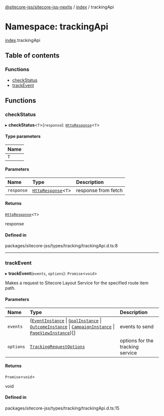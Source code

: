 [@sitecore-jss/sitecore-jss-nextjs](../README.md) / [index](index.md) / trackingApi

# Namespace: trackingApi

[index](index.md).trackingApi

## Table of contents

### Functions

- [checkStatus](index.trackingApi.md#checkstatus)
- [trackEvent](index.trackingApi.md#trackevent)

## Functions

### checkStatus

▸ **checkStatus**\<`T`\>(`response`): [`HttpResponse`](../interfaces/index.HttpResponse.md)\<`T`\>

#### Type parameters

| Name |
| :------ |
| `T` |

#### Parameters

| Name | Type | Description |
| :------ | :------ | :------ |
| `response` | [`HttpResponse`](../interfaces/index.HttpResponse.md)\<`T`\> | response from fetch |

#### Returns

[`HttpResponse`](../interfaces/index.HttpResponse.md)\<`T`\>

response

#### Defined in

packages/sitecore-jss/types/tracking/trackingApi.d.ts:8

___

### trackEvent

▸ **trackEvent**(`events`, `options`): `Promise`\<`void`\>

Makes a request to Sitecore Layout Service for the specified route item path.

#### Parameters

| Name | Type | Description |
| :------ | :------ | :------ |
| `events` | ([`EventInstance`](../interfaces/index.EventInstance.md) \| [`GoalInstance`](../interfaces/index.GoalInstance.md) \| [`OutcomeInstance`](../interfaces/index.OutcomeInstance.md) \| [`CampaignInstance`](../interfaces/index.CampaignInstance.md) \| [`PageViewInstance`](../interfaces/index.PageViewInstance.md))[] | events to send |
| `options` | [`TrackingRequestOptions`](../interfaces/index.TrackingRequestOptions.md) | options for the tracking service |

#### Returns

`Promise`\<`void`\>

void

#### Defined in

packages/sitecore-jss/types/tracking/trackingApi.d.ts:15
